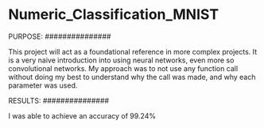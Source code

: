# Numeric_Classification_MNIST


PURPOSE: ###############

This project will act as a foundational reference in more complex projects. It is a very naive introduction into using neural networks, even more so convolutional networks. My approach was to not use any function call without doing my best to understand why the call was made, and why each parameter was used. 

RESULTS: ###############

I was able to achieve an accuracy of 99.24%

